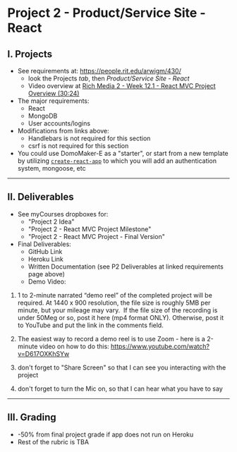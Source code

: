 # Project 2 - Product/Service Site - React

## I. Projects
- See requirements at: https://people.rit.edu/arwigm/430/
  - look the Projects *tab*, then *Product/Service Site - React*
  - Video overview at [Rich Media 2 - Week 12.1 - React MVC Project Overview (30:24)](https://www.youtube.com/watch?v=Kl1II4VpgOE)
- The major requirements:
  - React
  - MongoDB
  - User accounts/logins
- Modifications from links above:
  - Handlebars is not required for this section
  - csrf is not required for this section
- You could use DomoMaker-E as a "starter", or start from a new template by utilizing [`create-react-app`](https://reactjs.org/docs/create-a-new-react-app.html) to which you will add an authentication system, mongoose, etc

<hr>

## II. Deliverables

- See myCourses dropboxes for:
  - "Project 2 Idea"
  - "Project 2 - React MVC Project Milestone"
  - "Project 2 - React MVC Project - Final Version"
- Final Deliverables:
  - GitHub Link
  - Heroku Link
  - Written Documentation (see P2 Deliverables at linked requirements page above)
  - Demo Video:
  
1) 1 to 2-minute narrated “demo reel” of the completed project will be required. At 1440 x 900 resolution, the file size is roughly 5MB per minute, but your mileage may vary.  If the file size of the recording is under 50Meg or so, post it here (mp4 format ONLY). Otherwise, post it to YouTube and put the link in the comments field.

2) The easiest way to record a demo reel is to use Zoom - here is a 2-minute video on how to do this: https://www.youtube.com/watch?v=D617OXKhSYw

3) don't forget to "Share Screen" so that I can see you interacting with the project

4) don't forget to turn the Mic on, so that I can hear what you have to say

<hr>

## III. Grading
- -50% from final project grade if app does not run on Heroku
- Rest of the rubric is TBA
